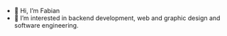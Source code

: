 - 👋 Hi, I’m Fabian
- 👀 I’m interested in backend development, web and graphic design and software engineering.


  



